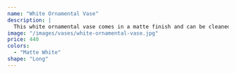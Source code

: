 ```yaml
---
name: "White Ornamental Vase"
description: |
  This white ornamental vase comes in a matte finish and can be cleaned very easily. It is meant as a decorative piece only and it not suitable for hosting plants.
image: "/images/vases/white-ornamental-vase.jpg"
price: 440
colors:
  - "Matte White"
shape: "Long"
---
```

